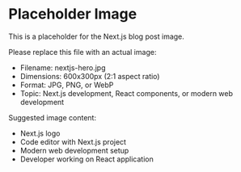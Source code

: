 # Placeholder Image

This is a placeholder for the Next.js blog post image.

Please replace this file with an actual image:
- Filename: nextjs-hero.jpg
- Dimensions: 600x300px (2:1 aspect ratio)
- Format: JPG, PNG, or WebP
- Topic: Next.js development, React components, or modern web development

Suggested image content:
- Next.js logo
- Code editor with Next.js project
- Modern web development setup
- Developer working on React application


